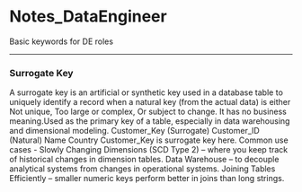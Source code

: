 # Notes_DataEngineer
Basic keywords for DE roles

------------------------------------------------------------------------------------------------------------------------------------------------------------------

### **Surrogate Key**

A surrogate key is an artificial or synthetic key used in a database table to uniquely identify a record when a natural key (from the actual data) is either Not unique, Too large or complex, Or subject to change. It has no business meaning.Used as the primary key of a table, especially in data warehousing and dimensional modeling.
Customer_Key (Surrogate)	Customer_ID (Natural)	Name	Country
Customer_Key is surrogate key here. Common use cases - Slowly Changing Dimensions (SCD Type 2) – where you keep track of historical changes in dimension tables. Data Warehouse – to decouple analytical systems from changes in operational systems.
Joining Tables Efficiently – smaller numeric keys perform better in joins than long strings.
